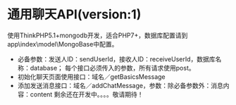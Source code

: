 通用聊天API(version:1)
===============

使用ThinkPHP5.1+mongodb开发，适合PHP7+，数据库配置请到app\index\model\MongoBase中配置。

 + 必备参数：发送人ID：sendUserId，接收人ID：receiveUserId，数据库名称：database；
 每个接口必须传入的参数，所有请求使用post。
 + 初始化聊天页面使用接口：域名／getBasicsMessage
 + 添加发送消息接口：域名／addChatMessage，参数：除必备参数外：消息内容：content
 剩余还在开发中。。。。敬请期待！
 
